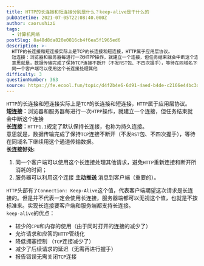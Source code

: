 ```yaml
---
title: HTTP的长连接和短连接分别是什么？keep-alive是干什么的
pubDatetime: 2021-07-05T22:08:40.000Z
author: caorushizi
tags:
  - 计算机网络
postSlug: 8a48d8da820e0816cb4f6ea5f1965ed6
description: >-
  HTTP的长连接和短连接实际上是TCP的长连接和短连接，HTTP属于应用层协议。
  短连接：浏览器和服务器每进行一次HTPP操作，就建立一个连接，但任务结束就会中断这个连接 长连接：HTTP1.1规定了默认保持长连接，也称为持久连接。
  意思就是，数据传输完成了保持TCP连接不断开（不发RST包、不四次握手），等待在同域名下继续用这个通道传输数据。 长连接好处:
  同一个客户端可以使用这个长连接处理其他
difficulty: 3
questionNumber: 363
source: https://fe.ecool.fun/topic/d4f2b4e6-6d91-4aed-b4de-c2166e44bc3d
---
```


<p><code>HTTP</code>的长连接和短连接实际上是<code>TCP</code>的长连接和短连接，<code>HTTP</code>属于应用层协议。<br/><strong> 短连接：</strong>浏览器和服务器每进行一次<code>HTPP</code>操作，就建立一个连接，但任务结束就会中断这个连接<br/> <strong>长连接：</strong><code>HTTP1.1</code>规定了默认保持长连接，也称为持久连接。<br/> 意思就是，数据传输完成了保持<code>TCP</code>连接不断开（不发<code>RST</code>包、不四次握手），等待在同域名下继续用这个通道传输数据。<br/> <strong>长连接好处:</strong><br/> </p><ol><li>同一个客户端可以使用这个长连接处理其他请求，避免<code>HTTP</code>重新连接和断开所消耗的时间；</li><li>服务器可以利用这个连接 <strong>主动推送</strong> 消息到客户端（重要的）。</li></ol><p> <code>HTTP</code>头部有<code>了Connection: Keep-Alive</code>这个值，代表客户端期望这次请求是长连接的。但是并不代表一定会使用长连接，服务器端都可以无视这个值，也就是不按标准来。实现长连接要客户端和服务端都支持长连接。<br/> <code>keep-alive</code>的优点：<br/> </p><ul><li>较少的<code>CPU</code>和内存的使用（由于同时打开的连接的减少了）</li><li>允许请求和应答的<code>HTTP</code>管线化</li><li>降低拥塞控制 （<code>TCP</code>连接减少了）</li><li>减少了后续请求的延迟（无需再进行握手）</li><li>报告错误无需关闭<code>TCP</code>连接</li></ul><p> </p>
